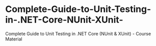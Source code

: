 # Complete-Guide-to-Unit-Testing-in-.NET-Core-NUnit-XUnit-
Complete Guide to Unit Testing in .NET Core (NUnit &amp; XUnit) - Course Material
